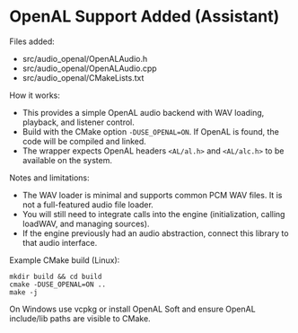 
# OpenAL Support Added (Assistant)

Files added:
- src/audio_openal/OpenALAudio.h
- src/audio_openal/OpenALAudio.cpp
- src/audio_openal/CMakeLists.txt

How it works:
- This provides a simple OpenAL audio backend with WAV loading, playback, and listener control.
- Build with the CMake option `-DUSE_OPENAL=ON`. If OpenAL is found, the code will be compiled and linked.
- The wrapper expects OpenAL headers `<AL/al.h>` and `<AL/alc.h>` to be available on the system.

Notes and limitations:
- The WAV loader is minimal and supports common PCM WAV files. It is not a full-featured audio file loader.
- You will still need to integrate calls into the engine (initialization, calling loadWAV, and managing sources).
- If the engine previously had an audio abstraction, connect this library to that audio interface.

Example CMake build (Linux):

    mkdir build && cd build
    cmake -DUSE_OPENAL=ON ..
    make -j

On Windows use vcpkg or install OpenAL Soft and ensure OpenAL include/lib paths are visible to CMake.
